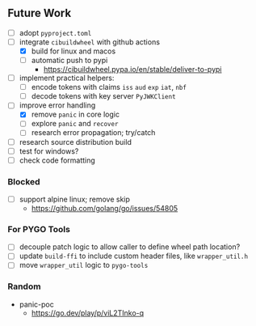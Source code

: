 ## Future Work
- [ ] adopt `pyproject.toml`
- [ ] integrate `cibuildwheel` with github actions
  - [x] build for linux and macos
  - [ ] automatic push to pypi
    - https://cibuildwheel.pypa.io/en/stable/deliver-to-pypi
- [ ] implement practical helpers:
    - [ ] encode tokens with claims `iss` `aud` `exp` `iat`, `nbf`
    - [ ] decode tokens with key server `PyJWKClient`
- [ ] improve error handling
    - [x] remove `panic` in core logic
    - [ ] explore `panic` and `recover`
    - [ ] research error propagation; try/catch
- [ ] research source distribution build
- [ ] test for windows?
- [ ] check code formatting

### Blocked
- [ ] support alpine linux; remove skip
  - https://github.com/golang/go/issues/54805

### For PYGO Tools
- [ ] decouple patch logic to allow caller to define wheel path location?
- [ ] update `build-ffi` to include custom header files, like `wrapper_util.h`
- [ ] move `wrapper_util` logic to `pygo-tools`

### Random
- panic-poc
  - https://go.dev/play/p/viL2TInko-q
